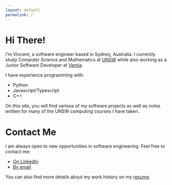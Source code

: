 ```yaml
---
layout: default
permalink: /
---
```


# Hi There!
I'm Vincent, a software engineer based in Sydney, Australia. I currently study Computer Science
and Mathematics at [UNSW](https://unsw.edu.au) while also working as a Junior Software Developer at [Ventia](https://ventia.com).

I have experience programming with:
- Python
- Javascript/Typescript
- C++

On this site, you will find various of my software projects as well as notes
written for many of the UNSW computing courses I have taken.

# Contact Me
I am always open to new opportunities in software engineering. Feel free to contact me:
- [On LinkedIn](https://www.linkedin.com/in/vincent-wc-wong/)
- [By email](mailto:vincent@vwong.dev)

You can also find more details about my work history on my [resume](https://drive.google.com/file/d/1mqRF7QdBDXfDD7TLQ3OuanALxHxd_D2f/view?usp=sharing).